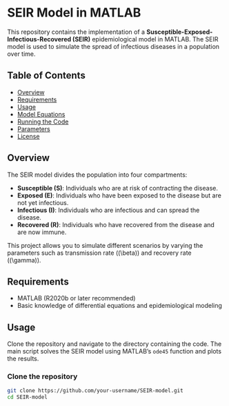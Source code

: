 # SEIR Model in MATLAB

This repository contains the implementation of a **Susceptible-Exposed-Infectious-Recovered (SEIR)** epidemiological model in MATLAB. The SEIR model is used to simulate the spread of infectious diseases in a population over time.

## Table of Contents

- [Overview](#overview)
- [Requirements](#requirements)
- [Usage](#usage)
- [Model Equations](#model-equations)
- [Running the Code](#running-the-code)
- [Parameters](#parameters)
- [License](#license)

## Overview

The SEIR model divides the population into four compartments:
- **Susceptible (S)**: Individuals who are at risk of contracting the disease.
- **Exposed (E)**: Individuals who have been exposed to the disease but are not yet infectious.
- **Infectious (I)**: Individuals who are infectious and can spread the disease.
- **Recovered (R)**: Individuals who have recovered from the disease and are now immune.

This project allows you to simulate different scenarios by varying the parameters such as transmission rate (\(\beta\)) and recovery rate (\(\gamma\)).

## Requirements

- MATLAB (R2020b or later recommended)
- Basic knowledge of differential equations and epidemiological modeling

## Usage

Clone the repository and navigate to the directory containing the code. The main script solves the SEIR model using MATLAB’s `ode45` function and plots the results.

### Clone the repository

```bash
git clone https://github.com/your-username/SEIR-model.git
cd SEIR-model
